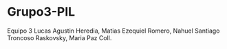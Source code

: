 # Grupo3-PIL
 Equipo 3 Lucas Agustin Heredia, Matias Ezequiel Romero, Nahuel Santiago Troncoso Raskovsky, Maria Paz Coll.
